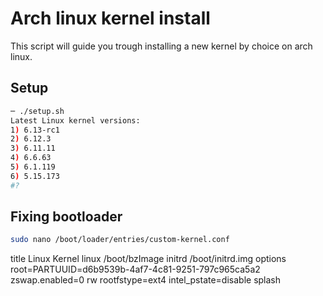 # Arch linux kernel install

This script will guide you trough installing a new kernel by choice on arch linux.

## Setup

```bash
─ ./setup.sh
Latest Linux kernel versions:
1) 6.13-rc1
2) 6.12.3
3) 6.11.11
4) 6.6.63
5) 6.1.119
6) 5.15.173
#?
```

## Fixing bootloader


```bash
sudo nano /boot/loader/entries/custom-kernel.conf
```

title Linux Kernel
linux /boot/bzImage
initrd /boot/initrd.img
options root=PARTUUID=d6b9539b-4af7-4c81-9251-797c965ca5a2 zswap.enabled=0 rw rootfstype=ext4 intel_pstate=disable splash
